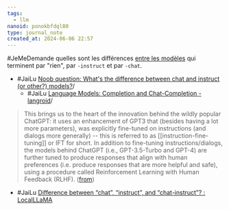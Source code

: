 ```yaml
---
tags:
  - llm
nanoid: ponokbfdql80
type: journal_note
created_at: 2024-06-06 22:57
---
```

#JeMeDemande quelles sont les différences [entre les modèles](https://replicate.com/collections/language-models) qui terminent par "rien", par `-instruct` et par `-chat`.

- #JaiLu [Noob question: What's the difference between chat and instruct (or other?) models?](https://old.reddit.com/r/LocalLLaMA/comments/16qvh2o/noob_question_whats_the_difference_between_chat)/
	- #JaiLu [Language Models: Completion and Chat-Completion - langroid](https://langroid.github.io/langroid/blog/2023/09/19/language-models-completion-and-chat-completion)/

> This brings us to the heart of the innovation behind the wildly popular ChatGPT: it uses an enhancement of GPT3 that (besides having a lot more parameters), was explicitly fine-tuned on instructions (and dialogs more generally) -- this is referred to as [[instruction-fine-tuning]] or IFT for short. In addition to fine-tuning instructions/dialogs, the models behind ChatGPT (i.e., GPT-3.5-Turbo and GPT-4) are further tuned to produce responses that align with human preferences (i.e. produce responses that are more helpful and safe), using a procedure called Reinforcement Learning with Human Feedback (RLHF). ([from](https://langroid.github.io/langroid/blog/2023/09/19/language-models-completion-and-chat-completion/))

- #JaiLu [Difference between “chat”, “instruct”, and “chat-instruct”? : LocalLLaMA](https://old.reddit.com/r/LocalLLaMA/comments/146o14s/difference_between_chat_instruct_and_chatinstruct/?tl=fr)
